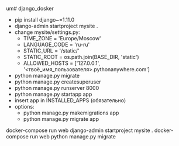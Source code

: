 um# django_dosker

- pip install django~=1.11.0
- django-admin startproject mysite .
- change mysite/settings.py:
    - TIME_ZONE = 'Europe/Moscow'
    - LANGUAGE_CODE = 'ru-ru'
    - STATIC_URL = '/static/'
    - STATIC_ROOT = os.path.join(BASE_DIR, 'static')
    - ALLOWED_HOSTS = ['127.0.0.1', '<твоё_имя_пользователя>.pythonanywhere.com']
- python manage.py migrate  
- python manage.py createsuperuser
- python manage.py runserver 8000
- python manage.py startapp app
- insert app in INSTALLED_APPS (обязательно)
- options:
    - python manage.py makemigrations app
    - python manage.py migrate app


 
docker-compose run web django-admin startproject mysite .
docker-compose run web python manage.py migrate



